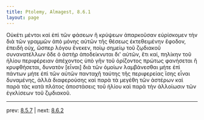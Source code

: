 ```yaml
---
title: Ptolemy, Almagest, 8.6.1
layout: page
---
```


Οὐκέτι μέντοι καὶ ἐπὶ τῶν φάσεων ἢ κρύψεων ἀπαρκοῦσαν εὑρίσκομεν τὴν διὰ τῶν γραμμῶν ἀπὸ μόνης αὐτῶν τῆς θέσεως ἐκτεθειμένην ἔφοδον, ἐπειδὴ οὐχ, ὥσπερ λόγου ἕνεκεν, ποίῳ σημείῳ τοῦ ζῳδιακοῦ συνανατέλλων ὅδε ὁ ἀστὴρ ἀποδείκνυται δι' αὐτῶν, ἔτι καί, πηλίκην τοῦ ἡλίου περιφέρειαν ἀπέχοντος ὑπὸ γῆν τοῦ ὁρίζοντος πρώτως φανήσεται ἢ κρυφθήσεται, δυνατὸν [εἶναι] διὰ τῶν ὁμοίων λαμβάνεσθαι μήτε ἐπὶ πάντων μήτε ἐπὶ τῶν αὐτῶν πανταχῆ ταύτης τῆς περιφερείας ἴσης εἶναι δυναμένης, ἀλλὰ διαφερούσης καὶ παρὰ τὰ μεγέθη τῶν ἀστέρων καὶ παρὰ τὰς κατὰ πλάτος ἀποστάσεις τοῦ ἡλίου καὶ παρὰ τὴν ἀλλοίωσιν τῶν ἐγκλίσεων τοῦ ζῳδιακοῦ. 

---

prev: [8.5.7](../8.5.7/) | next: [8.6.2](../8.6.2/)


